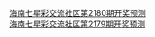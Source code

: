   
[海南七星彩交流社区第2180期开奖预测](http://www.dianyue.me/archives/730/tzch8pvkuvy7nv95/)  
[海南七星彩交流社区第2179期开奖预测](http://www.dianyue.me/archives/729/7w6ux7ws14la34gw/)